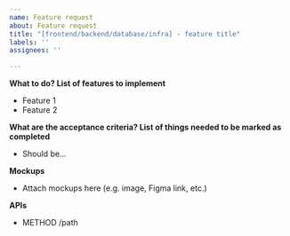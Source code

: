 ```yaml
---
name: Feature request
about: Feature request
title: "[frontend/backend/database/infra] - feature title"
labels: ''
assignees: ''

---
```


**What to do? List of features to implement**
- Feature 1
- Feature 2

**What are the acceptance criteria? List of things needed to be marked as completed**
- Should be...

**Mockups**
- Attach mockups here (e.g. image, Figma link, etc.)

**APIs**
- METHOD /path
